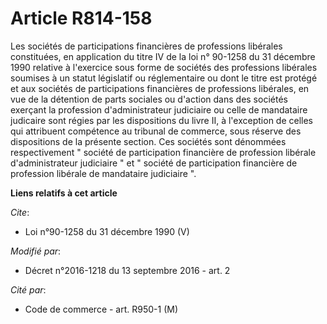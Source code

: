 # Article R814-158

Les sociétés de participations financières de professions libérales constituées, en application du titre IV de la loi n°
90-1258 du 31 décembre 1990 relative à l'exercice sous forme de sociétés des professions libérales soumises à un statut
législatif ou réglementaire ou dont le titre est protégé et aux sociétés de participations financières de professions
libérales, en vue de la détention de parts sociales ou d'action dans des sociétés exerçant la profession d'administrateur
judiciaire ou celle de mandataire judicaire sont régies par les dispositions du livre II, à l'exception de celles qui
attribuent compétence au tribunal de commerce, sous réserve des dispositions de la présente section. Ces sociétés sont
dénommées respectivement " société de participation financière de profession libérale d'administrateur judiciaire " et "
société de participation financière de profession libérale de mandataire judiciaire ".

**Liens relatifs à cet article**

_Cite_:

  - Loi n°90-1258 du 31 décembre 1990 (V)

_Modifié par_:

  - Décret n°2016-1218 du 13 septembre 2016 - art. 2

_Cité par_:

  - Code de commerce - art. R950-1 (M)
